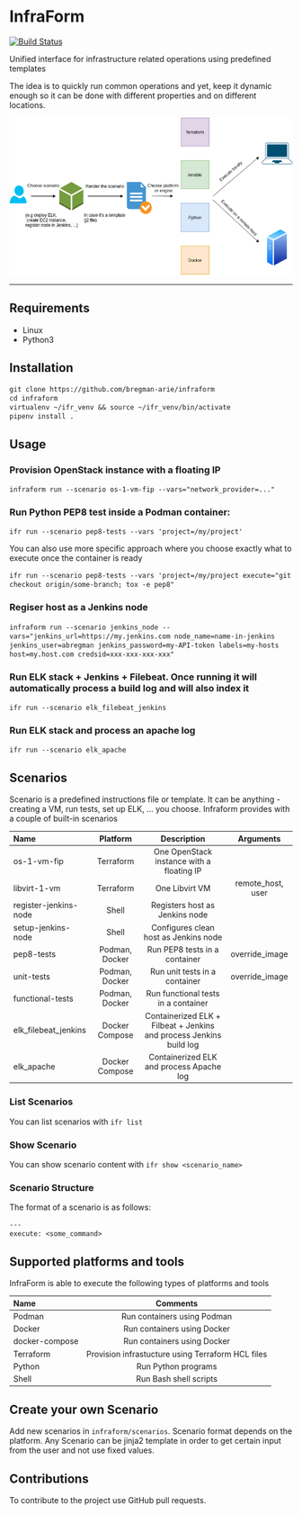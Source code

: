 # InfraForm

[![Build Status](https://travis-ci.org/bregman-arie/infraform.svg?branch=master)](https://travis-ci.org/bregman-arie/infraform)

Unified interface for infrastructure related operations using predefined templates

The idea is to quickly run common operations and yet, keep it dynamic enough so it can be done with different properties and on different locations.

<div align="center"><img src="./images/infraform.png"></div><hr/>

## Requirements

* Linux
* Python3

## Installation

    git clone https://github.com/bregman-arie/infraform
    cd infraform
    virtualenv ~/ifr_venv && source ~/ifr_venv/bin/activate
    pipenv install .

## Usage

### Provision OpenStack instance with a floating IP

    infraform run --scenario os-1-vm-fip --vars="network_provider=..."

### Run Python PEP8 test inside a Podman container:

    ifr run --scenario pep8-tests --vars 'project=/my/project'

You can also use more specific approach where you choose exactly what to execute once the container is ready

    ifr run --scenario pep8-tests --vars 'project=/my/project execute="git checkout origin/some-branch; tox -e pep8"

### Regiser host as a Jenkins node

    infraform run --scenario jenkins_node --vars="jenkins_url=https://my.jenkins.com node_name=name-in-jenkins jenkins_user=abregman jenkins_password=my-API-token labels=my-hosts host=my.host.com credsid=xxx-xxx-xxx-xxx"

### Run ELK stack + Jenkins + Filebeat. Once running it will automatically process a build log and will also index it

    ifr run --scenario elk_filebeat_jenkins

### Run ELK stack and process an apache log

    ifr run --scenario elk_apache

## Scenarios

Scenario is a predefined instructions file or template. It can be anything - creating a VM, run tests, set up ELK, ... you choose.
Infraform provides with a couple of built-in scenarios

Name | Platform | Description | Arguments
:------ |:------:|:--------:|:---------:
os-1-vm-fip | Terraform | One OpenStack instance with a floating IP | 
libvirt-1-vm | Terraform | One Libvirt VM | remote_host, user
register-jenkins-node | Shell | Registers host as Jenkins node |
setup-jenkins-node | Shell | Configures clean host as Jenkins node |
pep8-tests | Podman, Docker | Run PEP8 tests in a container | override_image
unit-tests | Podman, Docker | Run unit tests in a container | override_image
functional-tests | Podman, Docker | Run functional tests in a container |
elk_filebeat_jenkins | Docker Compose | Containerized ELK + Filbeat + Jenkins and process Jenkins build log
elk_apache | Docker Compose | Containerized ELK and process Apache log

### List Scenarios

You can list scenarios with `ifr list`

### Show Scenario

You can show scenario content with `ifr show <scenario_name>`

### Scenario Structure

The format of a scenario is as follows:

```
---
execute: <some_command>
```

## Supported platforms and tools

InfraForm is able to execute the following types of platforms and tools

Name | Comments 
:------ |:------:
Podman | Run containers using Podman
Docker | Run containers using Docker
docker-compose | Run containers using Docker
Terraform | Provision infrastucture using Terraform HCL files
Python | Run Python programs
Shell | Run Bash shell scripts

## Create your own Scenario

Add new scenarios in `infraform/scenarios`.
Scenario format depends on the platform. Any Scenario can be jinja2 template in order to get certain input from the user and not use fixed values.

## Contributions

To contribute to the project use GitHub pull requests.
